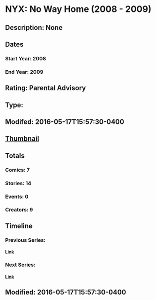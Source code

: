 # NYX: No Way Home (2008 - 2009)
## Description: None
## Dates
### Start Year: 2008
### End Year: 2009
## Rating: Parental Advisory
## Type: 
## Modifed: 2016-05-17T15:57:30-0400
## [Thumbnail](http://i.annihil.us/u/prod/marvel/i/mg/6/20/4bb6e23187f12.jpg)
## Totals
### Comics: 7
### Stories: 14
### Events: 0
### Creators: 9
## Timeline
### Previous Series: 
#### [Link]()
### Next Series: 
#### [Link]()
## Modified: 2016-05-17T15:57:30-0400